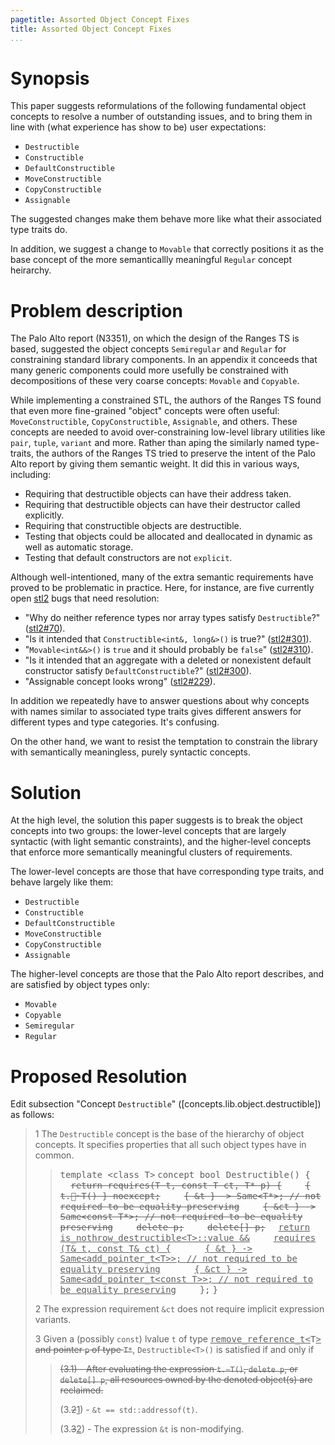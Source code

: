 ```yaml
---
pagetitle: Assorted Object Concept Fixes
title: Assorted Object Concept Fixes
...
```


# Synopsis

This paper suggests reformulations of the following fundamental object concepts to resolve a number of outstanding issues, and to bring them in line with (what experience has show to be) user expectations:

- `Destructible`
- `Constructible`
- `DefaultConstructible`
- `MoveConstructible`
- `CopyConstructible`
- `Assignable`

The suggested changes make them behave more like what their associated type traits do.

In addition, we suggest a change to `Movable` that correctly positions it as the base concept of the more semanticallly meaningful `Regular` concept heirarchy.

# Problem description

The Palo Alto report (N3351), on which the design of the Ranges TS is based, suggested the object concepts `Semiregular` and `Regular` for constraining standard library components. In an appendix it conceeds that many generic components could more usefully be constrained with decompositions of these very coarse concepts: `Movable` and `Copyable`.

While implementing a constrained STL, the authors of the Ranges TS found that even more fine-grained "object" concepts were often useful: `MoveConstructible`,  `CopyConstructible`, `Assignable`, and others. These concepts are needed to avoid over-constraining low-level library utilities like `pair`, `tuple`, `variant` and more. Rather than aping the similarly named type-traits, the authors of the Ranges TS tried to preserve the intent of the Palo Alto report by giving them semantic weight. It did this in various ways, including:

- Requiring that destructible objects can have their address taken.
- Requiring that destructible objects can have their destructor called explicitly.
- Requiring that constructible objects are destructible.
- Testing that objects could be allocated and deallocated in dynamic as well as automatic storage. 
- Testing that default constructors are not `explicit`.

Although well-intentioned, many of the extra semantic requirements have proved to be problematic in practice. Here, for instance, are five currently open [stl2](https://github.com/ericniebler/stl2) bugs that need resolution:

- "Why do neither reference types nor array types satisfy `Destructible`?" ([stl2#70](https://github.com/ericniebler/stl2/issues/70)).
- "Is it intended that `Constructible<int&, long&>()` is true?" ([stl2#301](https://github.com/ericniebler/stl2/issues/301)).
- "`Movable<int&&>()` is `true` and it should probably be `false`" ([stl2#310](https://github.com/ericniebler/stl2/issues/310)).
- "Is it intended that an aggregate with a deleted or nonexistent default constructor satisfy `DefaultConstructible`?" ([stl2#300](https://github.com/ericniebler/stl2/issues/300)).
- "Assignable concept looks wrong" ([stl2#229](https://github.com/ericniebler/stl2/issues/229)).

In addition we repeatedly have to answer questions about why concepts with names similar to associated type traits gives different answers for different types and type categories. It's confusing.

On the other hand, we want to resist the temptation to constrain the library with semantically meaningless, purely syntactic concepts.

# Solution

At the high level, the solution this paper suggests is to break the object concepts into two groups: the lower-level concepts that are largely syntactic (with light semantic constraints), and the higher-level concepts that enforce more semantically meaningful clusters of requirements.

The lower-level concepts are those that have corresponding type traits, and behave largely like them:

- `Destructible`
- `Constructible`
- `DefaultConstructible`
- `MoveConstructible`
- `CopyConstructible`
- `Assignable`

The higher-level concepts are those that the Palo Alto report describes, and are satisfied by object types only:

- `Movable`
- `Copyable`
- `Semiregular`
- `Regular`

# Proposed Resolution

Edit subsection "Concept `Destructible`" ([concepts.lib.object.destructible]) as follows:

> 1 The `Destructible` concept is the base of the hierarchy of object concepts. It specifies properties that all such object types have in common.
> 
> > <tt>template &lt;class T&gt;</tt>
> > <tt>concept bool Destructible() {</tt>
> > <tt>&nbsp;&nbsp;<del>return requires(T t, const T ct, T* p) {</del></tt>
> > <tt>&nbsp;&nbsp;&nbsp;&nbsp;<del>{ t.~T() } noexcept;</del></tt>
> > <tt>&nbsp;&nbsp;&nbsp;&nbsp;<del>{ &amp;t } -&gt; Same&lt;T\*&gt;; // not required to be equality preserving</del></tt>
> > <tt>&nbsp;&nbsp;&nbsp;&nbsp;<del>{ &amp;ct } -&gt; Same&lt;const T\*&gt;; // not required to be equality preserving</del></tt>
> > <tt>&nbsp;&nbsp;&nbsp;&nbsp;<del>delete p;</del></tt>
> > <tt>&nbsp;&nbsp;&nbsp;&nbsp;<del>delete[] p;</del></tt>
> > <tt>&nbsp;&nbsp;<ins>return is_nothrow_destructible&lt;T&gt;::value &amp;&amp;</ins></tt>
> > <tt>&nbsp;&nbsp;&nbsp;&nbsp;<ins>requires (T&amp; t, const T&amp; ct) {</ins></tt>
> > <tt>&nbsp;&nbsp;&nbsp;&nbsp;&nbsp;&nbsp;<ins>{ &t } -&gt; Same&lt;add_pointer_t&lt;T&gt;&gt;; // not required to be equality preserving</ins></tt>
> > <tt>&nbsp;&nbsp;&nbsp;&nbsp;&nbsp;&nbsp;<ins>{ &ct } -&gt; Same&lt;add_pointer_t&lt;const T&gt;&gt;; // not required to be equality preserving</ins></tt>
> > <tt>&nbsp;&nbsp;&nbsp;&nbsp;};</tt>
> > <tt>}</tt>
> 
> 2 The expression requirement `&ct` does not require implicit expression variants.
> 
> 3 Given a (possibly `const`) lvalue `t` of type <tt><ins>remove_reference_t&lt;</ins>T<ins>&gt;</ins></tt><del> and pointer `p` of type `T*`</del>,  `Destructible<T>()` is satisfied if and only if
> 
> > &#8203;<del>(3.1) - After evaluating the expression `t.~T()`, `delete p`, or `delete[] p`, all resources owned by the denoted object(s) are reclaimed.</del>
> > 
> > (3.<del>2</del><ins>1</ins>) - `&t == std::addressof(t)`.
> > 
> > (3.<del>3</del><ins>2</ins>) - The expression `&t` is non-modifying.
